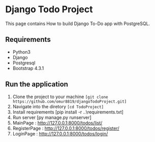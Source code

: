 # Django Todo Project
This page contains How to build Django To-Do app with PostgreSQL.

## Requirements
* Python3
* Django
* Postgresql
* Bootstrap 4.3.1

## Run the application
1. Clone the project to your machine ```[git clone https://github.com/omur8819/djangoTodoProject.git]```
2. Navigate into the diretory ```[cd TodoProject]```
3. Install requirements [pip install -r ..\requirements.txt]
4. Run server [py manage.py runserver]
5. MainPage     : http://127.0.0.1:8000/todos/list/
6. RegisterPage : http://127.0.0.1:8000/todos/register/
7. LoginPage    : http://127.0.0.1:8000/todos/login/

